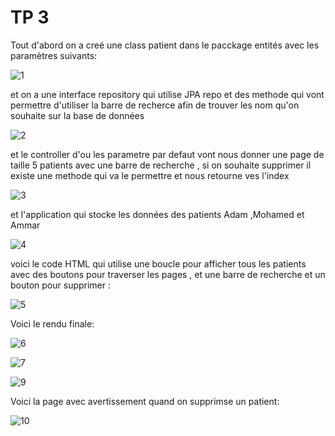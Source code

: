 # TP 3
Tout d'abord on a creé une class  patient dans le pacckage entités avec les paramètres suivants:


![1](https://github.com/solitairex/Uni-JEE-pratique3/assets/149163002/b6ab3d04-e947-4e54-b3c9-5c07c701ed85)




et on a une interface repository qui utilise JPA repo  et des methode qui vont permettre d'utiliser la barre de recherce afin de trouver les nom qu'on souhaite sur la base de données



![2](https://github.com/solitairex/Uni-JEE-pratique3/assets/149163002/57ff3a74-a702-4d64-9550-86879d589c9c)



et le controller d'ou les parametre par defaut vont nous donner une page de taille 5 patients avec une barre de recherche , si on souhaite supprimer il existe une methode qui va le permettre et nous retourne ves l'index 

![3](https://github.com/solitairex/Uni-JEE-pratique3/assets/149163002/1e9046d3-db2d-449e-a294-1f21ef7c20a9)


et l'application qui stocke les données des patients Adam ,Mohamed et Ammar 






![4](https://github.com/solitairex/Uni-JEE-pratique3/assets/149163002/2a3e9eed-bfdc-438d-892a-857736fd8b75)







voici le code HTML qui utilise une boucle pour afficher tous les patients avec des boutons pour traverser les pages , et une barre de recherche et un bouton pour supprimer :




![5](https://github.com/solitairex/Uni-JEE-pratique3/assets/149163002/26e58c40-a391-4f97-b6dd-229792a365e9)




Voici le rendu finale:







![6](https://github.com/solitairex/Uni-JEE-pratique3/assets/149163002/88922c66-7565-4e49-87f7-ad78893806b1)








![7](https://github.com/solitairex/Uni-JEE-pratique3/assets/149163002/f4059510-e6bc-476b-a991-773221c97dcf)








![9](https://github.com/solitairex/Uni-JEE-pratique3/assets/149163002/aa9d9b35-4638-4b82-bf3f-996dadf94bd7)





Voici la page avec avertissement quand on supprimse un patient:







![10](https://github.com/solitairex/Uni-JEE-pratique3/assets/149163002/68bfa8f9-225b-4d75-b279-a6e66274c20c)




